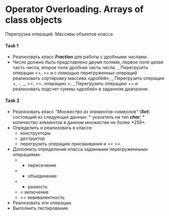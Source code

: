 # Operator Overloading. Arrays of class objects

Перегрузка операций. Массивы объектов класса

#### Task 1

- Реализовать класс **_Fraction_** для работы с дробными числами.
- Число должно быть представлено двумя полями, первое поле целая часть числа,
  второе поле дробная часть числа. _ Перегрузить операции _<=, >=_ и с помощью
  перегруженных операций реализовать сортировку массива «дробей»; _ Перегрузить
  операции +, -, _, <<, >>, операцию =; _ Перегрузить операцию _+=_ и
  реализовать подсчет суммы «дробей» в заданном диапазоне.

#### Task 2

- Реализовать класс _"Множество из элементов-символов"_ (**_Set_**) состоящий из
  следующих данных: \* указатель на тип **_char_**; * количество элементов в
  данном множестве не более *256\*.
- Определить и реализовать в классе:
  - конструкторы
  - деструктор
  - перегрузить операцию присваивания и << >>.
- Дополнить определение класса заданными перегруженными операциями:
  - - пересечение
  - - объединение
  - - разность
  - < включение
  - == эквивалентность
- Реализовать эти операции.
- Выполнить тестирование.
